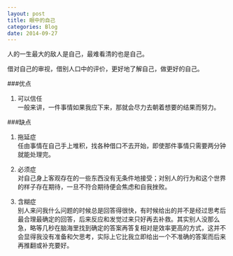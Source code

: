 ```yaml
---
layout: post
title: 眼中的自己
categories: Blog
date: 2014-09-27
---
```


人的一生最大的敌人是自己，最难看清的也是自己。

借对自己的审视，借别人口中的评价，更好地了解自己，做更好的自己。

###优点
1. 可以信任  
一般来讲，一件事情如果我应下来，那就会尽力去朝着想要的结果而努力。

###缺点
1. 拖延症  
任由事情在自己手上堆积，找各种借口不去开始，即使那件事情只需要两分钟就能处理完。

2. 必须症  
对自己身上客观存在的一些东西没有无条件地接受；对别人的行为和这个世界的样子存在期待，一旦不符合期待便会焦虑和自我挫败。

3. 含糊症  
别人来问我什么问题的时候总是回答得很快，有时候给出的并不是经过思考后最合理最确定的回答，后来反应和发觉过来只好再去补救。其实别人没那么急，略等几秒在脑海里找到确定的答案再答复相对是效率更高的方式，这并不会显得我没有准备和欠思考，实际上它比我立即给出一个不准确的答案而后来再推翻或补充要好。
